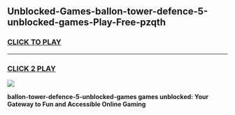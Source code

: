 
## Unblocked-Games-ballon-tower-defence-5-unblocked-games-Play-Free-pzqth
<h3>
<a href="https://premium76.site?title=ballon-tower-defence-5-unblocked-games&ref=18A">CLICK TO PLAY</a></h3>
<hr>

<h3>
<a href="https://premium76.site?title=ballon-tower-defence-5-unblocked-games&ref=18A">CLICK 2 PLAY</a>
  
</h3>

<a href="https://premium76.site?title=ballon-tower-defence-5-unblocked-games&ref=18A"><img src="https://clearcache.store/games.png"></a>


**ballon-tower-defence-5-unblocked-games games unblocked: Your Gateway to Fun and Accessible Online Gaming**
